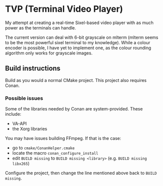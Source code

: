 # TVP (Terminal Video Player)

My attempt at creating a real-time Sixel-based video player with as much power as the terminals can handle.

The current version can deal with 6-bit grayscale on mlterm (mlterm seems to be the most powerful sixel terminal to my knowledge). While a colour encoder is possible, I have yet to implement one, as the colour rounding algorithm only works for grayscale images.

## Build instructions

Build as you would a normal CMake project. This project also requires Conan.

### Possible issues

Some of the libraries needed by Conan are system-provided. These include:
- VA-API
- the Xorg libraries

You may have issues building FFmpeg. If that is the case:

- go to `cmake/ConanHelper.cmake`
- locate the macro `conan_configure_install`
- edit `BUILD missing` to `BUILD missing <library>` (e.g. `BUILD missing libx265`)

Configure the project, then change the line mentioned above back to `BUILD missing`.
